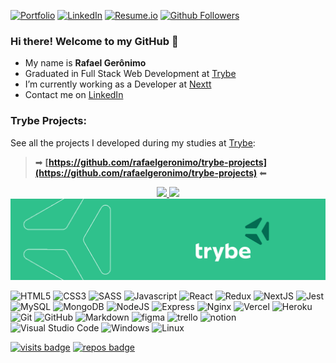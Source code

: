 [![Portfolio][portfolio-shield]][portfolio-url]
[![LinkedIn][linkedin-shield]][linkedin-url]
[![Resume.io][resume-shield]][resume-url]
[![Github Followers][github-follow-shield]][github-follow-url]

### Hi there! Welcome to my GitHub 👋

- My name is **Rafael Gerônimo**
- Graduated in Full Stack Web Development at [Trybe](https://www.betrybe.com/)
- I’m currently working as a Developer at [Nextt](https://www.nextt.com.br/)
- Contact me on [LinkedIn](https://www.linkedin.com/in/rafaelgeronimo/)

<!-- <p align="center"><img src="https://github-readme-streak-stats.herokuapp.com/?user=rafaelgeronimo&" alt="rafaelgeronimo" /></p> -->

### Trybe Projects:
See all the projects I developed during my studies at [Trybe](https://www.betrybe.com):
> ➡ **[https://github.com/rafaelgeronimo/trybe-projects](https://github.com/rafaelgeronimo/trybe-projects)** ⬅

<div align="center">
  <a href="https://github.com/rafaelgeronimo">
  <img width="410vw" src="https://github-readme-stats.vercel.app/api?username=rafaelgeronimo&show_icons=true&theme=nord&include_all_commits=true&count_private=true"/>
  <img width="300vw" src="https://github-readme-stats.vercel.app/api/top-langs/?username=rafaelgeronimo&layout=compact&langs_count=7&theme=nord"/>
</div>

<a href="https://www.betrybe.com/" target="_blank">
  <img src="https://github.com/rafaelgeronimo/rafaelgeronimo/blob/master/trybe_capa.png">
</a>    
    
![HTML5][html-shield]
![CSS3][css-shield]
![SASS][sass-shield]
![Javascript][javascript-shield]
![React][react-shield]
![Redux][redux-shield]
![NextJS][nextjs-shield]
![Jest][jest-shield]
![MySQL][mysql-shield]
![MongoDB][mongodb-shield]
![NodeJS][nodejs-shield]
![Express][express-shield]
![Nginx][nginx-shield]
![Vercel][vercel-shield]
![Heroku][heroku-shield]
![Git][git-shield]
![GitHub][github-shield]
![Markdown][markdown-shield]
![figma][figma-shield]
![trello][trello-shield]
![notion][notion-shield]
![Visual Studio Code][vscode-shield]
![Windows][windows-shield]
![Linux][linux-shield]

[![visits badge][visits-shield]][visits-url]
[![repos badge][repos-shield]][repos-url]


<!-- MARKDOWN LINKS & IMAGES -->
[portfolio-shield]: https://img.shields.io/badge/rafael-.geronimo.dev-black?style=for-the-badge
[portfolio-url]: https://rafael.geronimo.dev

[linkedin-shield]: https://img.shields.io/badge/-LinkedIn-blue?logo=Linkedin&logoColor=white&style=for-the-badge
[linkedin-url]: https://linkedin.com/in/rafaelgeronimo

[resume-shield]: https://img.shields.io/badge/my-Resume-9cf?style=for-the-badge
[resume-url]: https://resume.io/r/2IaNIsucz

[github-follow-shield]: https://img.shields.io/github/followers/rafaelgeronimo?label=follow&style=for-the-badge&logo=Github
[github-follow-url]: https://github.com/rafaelgeronimo

[javascript-shield]: https://img.shields.io/badge/javascript-%23323330.svg?style=for-the-badge&logo=javascript&logoColor=%23F7DF1E
[html-shield]: https://img.shields.io/badge/html5-%23E34F26.svg?style=for-the-badge&logo=html5&logoColor=white
[css-shield]: https://img.shields.io/badge/css3-%231572B6.svg?style=for-the-badge&logo=css3&logoColor=white
[sass-shield]: https://img.shields.io/badge/SASS-hotpink.svg?style=for-the-badge&logo=SASS&logoColor=white
[react-shield]: https://img.shields.io/badge/react-%2320232a.svg?style=for-the-badge&logo=react&logoColor=%2361DAFB
[markdown-shield]: https://img.shields.io/badge/markdown-%23000000.svg?style=for-the-badge&logo=markdown&logoColor=white
[redux-shield]: https://img.shields.io/badge/redux-%23593d88.svg?style=for-the-badge&logo=redux&logoColor=white
[nextjs-shield]: https://img.shields.io/badge/Next-black?style=for-the-badge&logo=next.js&logoColor=white

[mysql-shield]: https://img.shields.io/badge/mysql-%2300f.svg?style=for-the-badge&logo=mysql&logoColor=white
[mongodb-shield]: https://img.shields.io/badge/MongoDB-%234ea94b.svg?style=for-the-badge&logo=mongodb&logoColor=white
[nodejs-shield]: https://img.shields.io/badge/node.js-6DA55F?style=for-the-badge&logo=node.js&logoColor=white
[express-shield]: https://img.shields.io/badge/express.js-%23404d59.svg?style=for-the-badge&logo=express&logoColor=%2361DAFB
[jest-shield]: https://img.shields.io/badge/-jest-%23C21325?style=for-the-badge&logo=jest&logoColor=white
[nginx-shield]: https://img.shields.io/badge/nginx-%23009639.svg?style=for-the-badge&logo=nginx&logoColor=white

[git-shield]: https://img.shields.io/badge/git-%23F05033.svg?style=for-the-badge&logo=git&logoColor=white
[github-shield]: https://img.shields.io/badge/github-%23121011.svg?style=for-the-badge&logo=github&logoColor=white
[vercel-shield]: https://img.shields.io/badge/vercel-%23000000.svg?style=for-the-badge&logo=vercel&logoColor=white\

[vscode-shield]: https://img.shields.io/badge/VisualStudioCode-0078d7.svg?style=for-the-badge&logo=visual-studio-code&logoColor=white
[windows-shield]: https://img.shields.io/badge/Windows-0078D6?style=for-the-badge&logo=windows&logoColor=white
[linux-shield]: https://img.shields.io/badge/Linux-FCC624?style=for-the-badge&logo=linux&logoColor=black

[figma-shield]: https://img.shields.io/badge/figma-%23F24E1E.svg?style=for-the-badge&logo=figma&logoColor=white
[trello-shield]: https://img.shields.io/badge/Trello-%23026AA7.svg?style=for-the-badge&logo=Trello&logoColor=white
[notion-shield]: https://img.shields.io/badge/Notion-%23000000.svg?style=for-the-badge&logo=notion&logoColor=white
[heroku-shield]: https://img.shields.io/badge/heroku-%23430098.svg?style=for-the-badge&logo=heroku&logoColor=white


[visits-shield]: https://badges.pufler.dev/visits/rafaelgeronimo/rafaelgeronimo?logo=GitHub&label=Visits&color=blue&logoColor=white&style=for-the-badge
[visits-url]: https://github.com/rafaelgeronimo

[repos-shield]: https://badges.pufler.dev/repos/rafaelgeronimo?logo=GitHub&label=Public-Repos&color=orange&logoColor=white&style=for-the-badge
[repos-url]: https://badges.pufler.dev/repos/rafaelgeronimo
